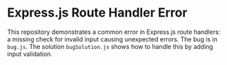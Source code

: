 # Express.js Route Handler Error

This repository demonstrates a common error in Express.js route handlers: a missing check for invalid input causing unexpected errors. The bug is in `bug.js`. The solution `bugSolution.js` shows how to handle this by adding input validation.